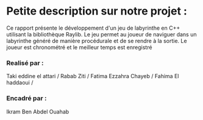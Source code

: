 # Petite description sur notre projet :
Ce rapport présente le développement d'un jeu de labyrinthe en
C++ utilisant la bibliothèque Raylib. Le jeu permet au joueur de
naviguer dans un labyrinthe généré de manière procédurale et de se
rendre à la sortie. Le joueur est chronométré et le meilleur temps est
enregistré

### Realisé par :
Taki eddine el attari /
Rabab Ziti /
Fatima Ezzahra Chayeb /
Fahima El haddaoui /

### Encadré par :
Ikram Ben Abdel Ouahab
